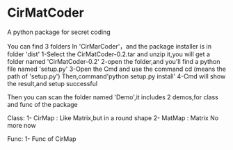 # CirMatCoder
A python package for secret coding

  You can find 3 folders In 'CirMarCoder'，and the package installer is in folder 'dist'
  1-Select the CirMatCoder-0.2.tar and unzip it,you will get a folder named 'CirMatCoder-0.2'
  2-open the folder,and you'll find a python file named 'setup.py'
  3-Open the Cmd and use the command cd <path> (<path>means the path of 'setup.py')
  Then,command'python setup.py install'
  4-Cmd will show the result,and setup successful
  
  Then you can scan the folder named 'Demo',it includes 2 demos,for class and func of the package
  
  Class:
  1- CirMap : Like Matrix,but in a round shape
  2- MatMap : Matrix
  No more now
  
  Func:
  1- Func of CirMap
